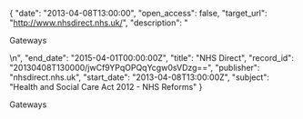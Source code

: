 {
  "date": "2013-04-08T13:00:00", 
  "open_access": false, 
  "target_url": "http://www.nhsdirect.nhs.uk/", 
  "description": "<p>Gateways</p>\n", 
  "end_date": "2015-04-01T00:00:00Z", 
  "title": "NHS Direct", 
  "record_id": "20130408T130000/jwCf9YPqOPQqYcgw0sVDzg==", 
  "publisher": "nhsdirect.nhs.uk", 
  "start_date": "2013-04-08T13:00:00Z", 
  "subject": "Health and Social Care Act 2012 - NHS Reforms"
}

<p>Gateways</p>
